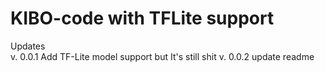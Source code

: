 # KIBO-code with TFLite support
Updates  
v. 0.0.1 Add TF-Lite model support but It's still shit
v. 0.0.2 update readme
